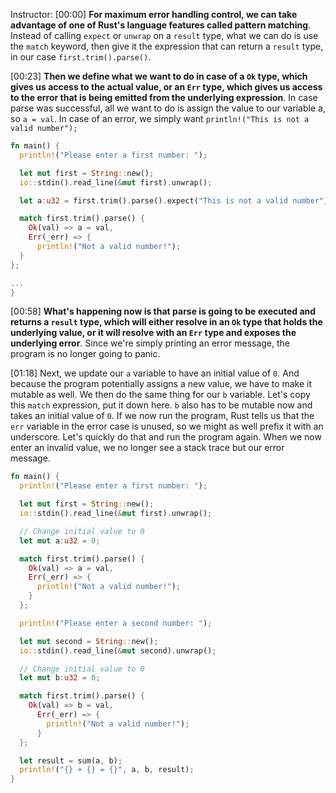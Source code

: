 Instructor: [00:00] **For maximum error handling control, we can take advantage of one of Rust's language features called pattern matching**. Instead of calling `expect` or `unwrap` on a `result` type, what we can do is use the `match` keyword, then give it the expression that can return a `result` type, in our case `first.trim().parse()`.

[00:23] **Then we define what we want to do in case of a `Ok` type, which gives us access to the actual value, or an `Err` type, which gives us access to the error that is being emitted from the underlying expression**. In case parse was successful, all we want to do is assign the value to our variable a, so `a = val`. In case of an error, we simply want `println!("This is not a valid number");`

```rust
fn main() {
  println!("Please enter a first number: ");

  let mut first = String::new();
  io::stdin().read_line(&mut first).unwrap();

  let a:u32 = first.trim().parse().expect("This is not a valid number");

  match first.trim().parse() {
    Ok(val) => a = val,
    Err(_err) => {
      println!("Not a valid number!");
  }
};

...
}
```

[00:58] **What's happening now is that parse is going to be executed and returns a `result` type, which will either resolve in an `Ok` type that holds the underlying value, or it will resolve with an `Err` type and exposes the underlying error**. Since we're simply printing an error message, the program is no longer going to panic.

[01:18] Next, we update our `a` variable to have an initial value of `0`. And because the program potentially assigns a new value, we have to make it mutable as well. We then do the same thing for our `b` variable. Let's copy this `match` expression, put it down here. `b` also has to be mutable now and takes an initial value of `0`. If we now run the program, Rust tells us that the `err` variable in the error case is unused, so we might as well prefix it with an underscore. Let's quickly do that and run the program again. When we now enter an invalid value, we no longer see a stack trace but our error message.

```rust
fn main() {
  println!("Please enter a first number: ");

  let mut first = String::new();
  io::stdin().read_line(&mut first).unwrap();

  // Change initial value to 0
  let mut a:u32 = 0;

  match first.trim().parse() {
    Ok(val) => a = val,
    Err(_err) => {
      println!("Not a valid number!");
    }
  };

  println!("Please enter a second number: ");

  let mut second = String::new();
  io::stdin().read_line(&mut second).unwrap();

  // Change initial value to 0
  let mut b:u32 = 0;

  match first.trim().parse() {
    Ok(val) => b = val,
      Err(_err) => {
        println!("Not a valid number!");
      }
  };

  let result = sum(a, b);
  println!("{} + {} = {}", a, b, result);
}
```
